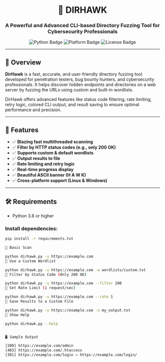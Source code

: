 <div align="center">
  <h1>🦅 DIRHAWK</h1>
  <h3>A Powerful and Advanced CLI-based Directory Fuzzing Tool for Cybersecurity Professionals</h3>
  <img src="https://img.shields.io/badge/python-3.8%2B-blue" alt="Python Badge">
  <img src="https://img.shields.io/badge/platform-linux%20%7C%20windows-lightgrey" alt="Platform Badge">
  <img src="https://img.shields.io/github/license/yourusername/dirhawk" alt="License Badge">
</div>

---

## 📌 Overview

**DirHawk** is a fast, accurate, and user-friendly directory fuzzing tool developed for penetration testers, bug bounty hunters, and cybersecurity professionals. It helps discover hidden endpoints and directories on a web server by fuzzing the URLs using custom and built-in wordlists.

DirHawk offers advanced features like status code filtering, rate limiting, retry logic, colored CLI output, and result saving to ensure optimal performance and precision.

---

## 🚀 Features

- ✅ **Blazing fast multithreaded scanning**
- ✅ **Filter by HTTP status codes (e.g., only 200 OK)**
- ✅ **Supports custom & default wordlists**
- ✅ **Output results to file**
- ✅ **Rate limiting and retry logic**
- ✅ **Real-time progress display**
- ✅ **Beautiful ASCII banner (H A W K)**
- ✅ **Cross-platform support (Linux & Windows)**

---

## 🛠️ Requirements

- Python 3.8 or higher

### Install dependencies:

```bash
pip install -r requirements.txt

🔹 Basic Scan

python dirhawk.py -u https://example.com
🔹 Use a Custom Wordlist

python dirhawk.py -u https://example.com -w wordlists/custom.txt
🔹 Filter by Status Code (Only 200 OK)

python dirhawk.py -u https://example.com --filter 200
🔹 Set Rate Limit (1 request/sec)

python dirhawk.py -u https://example.com --rate 1
🔹 Save Results to a Custom File

python dirhawk.py -u https://example.com -o my_output.txt
🔹 Show Help

python dirhawk.py --help


🖥️ Sample Output

[200] https://example.com/admin
[403] https://example.com/.htaccess
[301] https://example.com/login → https://example.com/login/